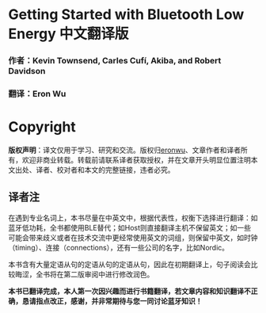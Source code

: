 # Getting Started with Bluetooth Low Energy 中文翻译版

### 作者：Kevin Townsend, Carles Cufí, Akiba, and Robert Davidson

### 翻译：Eron Wu

# Copyright

**版权声明**：译文仅用于学习、研究和交流。版权归[eronwu](https://github.com/Eronwu)、文章作者和译者所有，欢迎非商业转载。转载前请联系译者获取授权，并在文章开头明显位置注明本文出处、译者、校对者和本文的完整链接，违者必究。



## 译者注

在遇到专业名词上，本书尽量在中英文中，根据代表性，权衡下选择进行翻译：如蓝牙低功耗，全书都使用BLE替代；如Host则直接翻译主机不保留英文；如一些可能会带来歧义或者在技术交流中更经常使用英文的词组，则保留中英文，如时钟（timing）、连接（connections），还有一些公司的名字，比如Nordic。

本书含有大量定语从句的定语从句的定语从句，因此在初期翻译上，句子阅读会比较晦涩，全书将在第二版审阅中进行修改润色。

**本书已翻译完成，本人第一次因兴趣而进行书籍翻译，若文章内容和知识翻译不正确，恳请指点改正，感谢，并非常期待与您一同讨论蓝牙知识！**